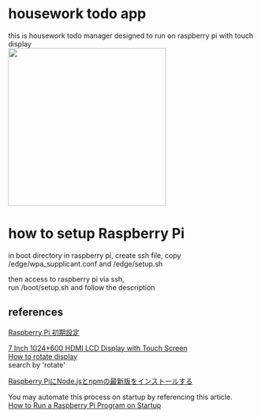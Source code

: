 # housework todo app
this is housework todo manager designed to run on raspberry pi with touch display  
<img src="https://user-images.githubusercontent.com/38104335/113247482-18c36200-92f6-11eb-9c4c-85c7e66ff66d.png" width="320px">

# how to setup Raspberry Pi
in boot directory in raspberry pi, create ssh file, copy /edge/wpa_supplicant.conf and /edge/setup.sh  

then access to raspberry pi via ssh,  
run /boot/setup.sh and follow the description  

## references  
[Raspberry Pi 初期設定](https://qiita.com/skkojiko/items/a7e342a8ab53b409fe6a)

[7 Inch 1024*600 HDMI LCD Display with Touch Screen](https://www.elecrow.com/wiki/index.php?title=7_Inch_1024*600_HDMI_LCD_Display_with_Touch_Screen)  
[How to rotate display](https://www.amazon.com/ask/questions/asin/B01GDMDFZA/5/ref=ask_ql_psf_ql_hza?sort=SUBMIT_DATE&isAnswered=true)  
search by 'rotate'

[Raspberry PiにNode.jsとnpmの最新版をインストールする](https://qiita.com/mascii/items/77c685df65c4cbca9315)

You may automate this process on startup by referencing this article.  
[How to Run a Raspberry Pi Program on Startup](https://learn.sparkfun.com/tutorials/how-to-run-a-raspberry-pi-program-on-startup/all)  
